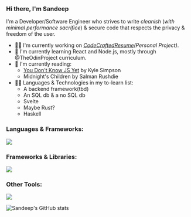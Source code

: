 ### Hi there, I'm Sandeep

I'm a Developer/Software Engineer who strives to write *cleanish* (*with minimal performance sacrifice*) & secure code that respects the privacy & freedom of the user.

- :man_mechanic: I'm currently working on *[CodeCraftedResume](https://github.com/sandeepdotcode/code-crafted-resume)(Personal Project)*.
- 🌱 I'm currently learning React and Node.js, mostly through @TheOdinProject curriculum.
- 📖 I'm currently reading:
  - [You Don't Know JS Yet](https://github.com/getify/You-Dont-Know-JS) by Kyle Simpson
  - Midnight's Children by Salman Rushdie
- :man_technologist: Languages & Technologies in my to-learn list:
  - A backend framework(tbd)
  - An SQL db & a no SQL db
  - Svelte
  - Maybe Rust?
  - Haskell

### Languages & Frameworks:
<!--
![JavaScript](https://img.shields.io/badge/javascript-%23323330.svg?style=for-the-badge&logo=javascript&logoColor=%23F7DF1E)
![TypeScript](https://img.shields.io/badge/typescript-%23007ACC.svg?style=for-the-badge&logo=typescript&logoColor=white)
![HTML5](https://img.shields.io/badge/html5-%23E34F26.svg?style=for-the-badge&logo=html5&logoColor=white)
![CSS3](https://img.shields.io/badge/css3-%231572B6.svg?style=for-the-badge&logo=css3&logoColor=white)
![C++](https://img.shields.io/badge/c++-%2300599C.svg?style=for-the-badge&logo=c%2B%2B&logoColor=white)
-->
<p align="left">
  <a href="https://skillicons.dev">
    <img src="https://skillicons.dev/icons?i=js,ts,html,css,c,cpp,go" />
  </a>
</p>

### Frameworks & Libraries:

<p align="left">
  <a href="https://skillicons.dev">
    <img src="https://skillicons.dev/icons?i=react,svelte,tailwind,jest" />
  </a>
</p>

### Other Tools:
<!--
![Git](https://img.shields.io/badge/git-%23F05033.svg?style=for-the-badge&logo=git&logoColor=white)
![Webpack](https://img.shields.io/badge/webpack-%238DD6F9.svg?style=for-the-badge&logo=webpack&logoColor=black)
![NPM](https://img.shields.io/badge/NPM-%23CB3837.svg?style=for-the-badge&logo=npm&logoColor=white)
![Visual Studio Code](https://img.shields.io/badge/Visual%20Studio%20Code-0078d7.svg?style=for-the-badge&logo=visual-studio-code&logoColor=white)
![Figma](https://img.shields.io/badge/figma-%23F24E1E.svg?style=for-the-badge&logo=figma&logoColor=white)
![Vim](https://img.shields.io/badge/VIM-%2311AB00.svg?style=for-the-badge&logo=vim&logoColor=white)
-->
<p align="left">
  <a href="https://skillicons.dev">
    <img src="https://skillicons.dev/icons?i=git,nodejs,vite,webpack,figma,vim,vscode" />
  </a>
</p>

[//]: <> (github stats.)
![Sandeep's GitHub stats](https://github-readme-stats-sandeepdotcode.vercel.app/api?username=sandeepdotcode&count_private=true&show_icons=true&include_all_commits=true&theme=dracula)
